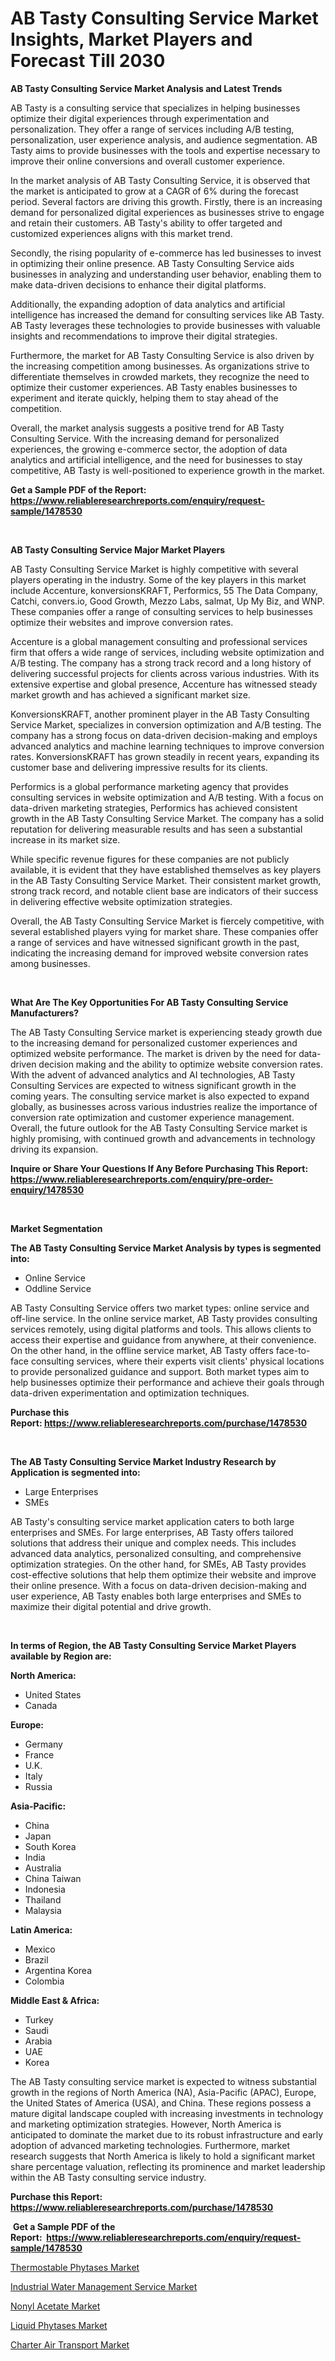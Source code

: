 <p><h1>AB Tasty Consulting Service Market Insights, Market Players and Forecast Till 2030</h1></p><p><strong>AB Tasty Consulting Service Market Analysis and Latest Trends</strong></p>
<p><p>AB Tasty is a consulting service that specializes in helping businesses optimize their digital experiences through experimentation and personalization. They offer a range of services including A/B testing, personalization, user experience analysis, and audience segmentation. AB Tasty aims to provide businesses with the tools and expertise necessary to improve their online conversions and overall customer experience.</p><p>In the market analysis of AB Tasty Consulting Service, it is observed that the market is anticipated to grow at a CAGR of 6% during the forecast period. Several factors are driving this growth. Firstly, there is an increasing demand for personalized digital experiences as businesses strive to engage and retain their customers. AB Tasty's ability to offer targeted and customized experiences aligns with this market trend.</p><p>Secondly, the rising popularity of e-commerce has led businesses to invest in optimizing their online presence. AB Tasty Consulting Service aids businesses in analyzing and understanding user behavior, enabling them to make data-driven decisions to enhance their digital platforms.</p><p>Additionally, the expanding adoption of data analytics and artificial intelligence has increased the demand for consulting services like AB Tasty. AB Tasty leverages these technologies to provide businesses with valuable insights and recommendations to improve their digital strategies.</p><p>Furthermore, the market for AB Tasty Consulting Service is also driven by the increasing competition among businesses. As organizations strive to differentiate themselves in crowded markets, they recognize the need to optimize their customer experiences. AB Tasty enables businesses to experiment and iterate quickly, helping them to stay ahead of the competition.</p><p>Overall, the market analysis suggests a positive trend for AB Tasty Consulting Service. With the increasing demand for personalized experiences, the growing e-commerce sector, the adoption of data analytics and artificial intelligence, and the need for businesses to stay competitive, AB Tasty is well-positioned to experience growth in the market.</p></p>
<p><strong>Get a Sample PDF of the Report:&nbsp; <a href="https://www.reliableresearchreports.com/enquiry/request-sample/1478530">https://www.reliableresearchreports.com/enquiry/request-sample/1478530</a></strong></p>
<p>&nbsp;</p>
<p><strong>AB Tasty Consulting Service Major Market Players</strong></p>
<p><p>AB Tasty Consulting Service Market is highly competitive with several players operating in the industry. Some of the key players in this market include Accenture, konversionsKRAFT, Performics, 55 The Data Company, Catchi, convers.io, Good Growth, Mezzo Labs, salmat, Up My Biz, and WNP. These companies offer a range of consulting services to help businesses optimize their websites and improve conversion rates.</p><p>Accenture is a global management consulting and professional services firm that offers a wide range of services, including website optimization and A/B testing. The company has a strong track record and a long history of delivering successful projects for clients across various industries. With its extensive expertise and global presence, Accenture has witnessed steady market growth and has achieved a significant market size.</p><p>KonversionsKRAFT, another prominent player in the AB Tasty Consulting Service Market, specializes in conversion optimization and A/B testing. The company has a strong focus on data-driven decision-making and employs advanced analytics and machine learning techniques to improve conversion rates. KonversionsKRAFT has grown steadily in recent years, expanding its customer base and delivering impressive results for its clients.</p><p>Performics is a global performance marketing agency that provides consulting services in website optimization and A/B testing. With a focus on data-driven marketing strategies, Performics has achieved consistent growth in the AB Tasty Consulting Service Market. The company has a solid reputation for delivering measurable results and has seen a substantial increase in its market size.</p><p>While specific revenue figures for these companies are not publicly available, it is evident that they have established themselves as key players in the AB Tasty Consulting Service Market. Their consistent market growth, strong track record, and notable client base are indicators of their success in delivering effective website optimization strategies.</p><p>Overall, the AB Tasty Consulting Service Market is fiercely competitive, with several established players vying for market share. These companies offer a range of services and have witnessed significant growth in the past, indicating the increasing demand for improved website conversion rates among businesses.</p></p>
<p>&nbsp;</p>
<p><strong>What Are The Key Opportunities For AB Tasty Consulting Service Manufacturers?</strong></p>
<p><p>The AB Tasty Consulting Service market is experiencing steady growth due to the increasing demand for personalized customer experiences and optimized website performance. The market is driven by the need for data-driven decision making and the ability to optimize website conversion rates. With the advent of advanced analytics and AI technologies, AB Tasty Consulting Services are expected to witness significant growth in the coming years. The consulting service market is also expected to expand globally, as businesses across various industries realize the importance of conversion rate optimization and customer experience management. Overall, the future outlook for the AB Tasty Consulting Service market is highly promising, with continued growth and advancements in technology driving its expansion.</p></p>
<p><strong>Inquire or Share Your Questions If Any Before Purchasing This Report: <a href="https://www.reliableresearchreports.com/enquiry/pre-order-enquiry/1478530">https://www.reliableresearchreports.com/enquiry/pre-order-enquiry/1478530</a></strong></p>
<p>&nbsp;</p>
<p><strong>Market Segmentation</strong></p>
<p><strong>The AB Tasty Consulting Service Market Analysis by types is segmented into:</strong></p>
<p><ul><li>Online Service</li><li>Oddline Service</li></ul></p>
<p><p>AB Tasty Consulting Service offers two market types: online service and off-line service. In the online service market, AB Tasty provides consulting services remotely, using digital platforms and tools. This allows clients to access their expertise and guidance from anywhere, at their convenience. On the other hand, in the offline service market, AB Tasty offers face-to-face consulting services, where their experts visit clients' physical locations to provide personalized guidance and support. Both market types aim to help businesses optimize their performance and achieve their goals through data-driven experimentation and optimization techniques.</p></p>
<p><strong>Purchase this Report:&nbsp;<a href="https://www.reliableresearchreports.com/purchase/1478530">https://www.reliableresearchreports.com/purchase/1478530</a></strong></p>
<p>&nbsp;</p>
<p><strong>The AB Tasty Consulting Service Market Industry Research by Application is segmented into:</strong></p>
<p><ul><li>Large Enterprises</li><li>SMEs</li></ul></p>
<p><p>AB Tasty's consulting service market application caters to both large enterprises and SMEs. For large enterprises, AB Tasty offers tailored solutions that address their unique and complex needs. This includes advanced data analytics, personalized consulting, and comprehensive optimization strategies. On the other hand, for SMEs, AB Tasty provides cost-effective solutions that help them optimize their website and improve their online presence. With a focus on data-driven decision-making and user experience, AB Tasty enables both large enterprises and SMEs to maximize their digital potential and drive growth.</p></p>
<p>&nbsp;</p>
<p><strong>In terms of Region, the AB Tasty Consulting Service Market Players available by Region are:</strong></p>
<p>
    <p> <strong> North America: </strong>
        <ul>
            <li>United States</li>
            <li>Canada</li>
        </ul>
        </p> 
    <p> <strong> Europe: </strong>
        <ul>
            <li>Germany</li>
            <li>France</li>
            <li>U.K.</li>
            <li>Italy</li>
            <li>Russia</li>
        </ul>
        </p> 
    <p> <strong> Asia-Pacific: </strong>
        <ul>
            <li>China</li>
            <li>Japan</li>
            <li>South Korea</li>
            <li>India</li>
            <li>Australia</li>
            <li>China Taiwan</li>
            <li>Indonesia</li>
            <li>Thailand</li>
            <li>Malaysia</li>
        </ul>
        </p> 
    <p> <strong> Latin America: </strong>
        <ul>
            <li>Mexico</li>
            <li>Brazil</li>
            <li>Argentina Korea</li>
            <li>Colombia</li>
        </ul>
        </p> 
    <p> <strong> Middle East & Africa: </strong>
        <ul>
            <li>Turkey</li>
            <li>Saudi</li>
            <li>Arabia</li>
            <li>UAE</li>
            <li>Korea</li>
        </ul>
    </p>
    </p>
<p><p>The AB Tasty consulting service market is expected to witness substantial growth in the regions of North America (NA), Asia-Pacific (APAC), Europe, the United States of America (USA), and China. These regions possess a mature digital landscape coupled with increasing investments in technology and marketing optimization strategies. However, North America is anticipated to dominate the market due to its robust infrastructure and early adoption of advanced marketing technologies. Furthermore, market research suggests that North America is likely to hold a significant market share percentage valuation, reflecting its prominence and market leadership within the AB Tasty consulting service industry.</p></p>
<p><strong>Purchase this Report: <a href="https://www.reliableresearchreports.com/purchase/1478530">https://www.reliableresearchreports.com/purchase/1478530</a></strong></p>
<p>&nbsp;<strong>Get a Sample PDF of the Report:&nbsp;&nbsp;<a href="https://www.reliableresearchreports.com/enquiry/request-sample/1478530">https://www.reliableresearchreports.com/enquiry/request-sample/1478530</a></strong></p>
<p><strong></strong></p>
<p><p><a href="https://www.linkedin.com/pulse/thermostable-phytases-market-insights-players-forecast/">Thermostable Phytases Market</a></p><p><a href="https://github.com/rahu1505/Market-Research-Report-List-1/blob/main/industrial-water-management-service-market.md">Industrial Water Management Service Market</a></p><p><a href="https://medium.com/@saigemarvin1946/nonyl-acetate-market-insight-market-trends-growth-forecasted-from-2023-to-2030-6cb3cf7cc740">Nonyl Acetate Market</a></p><p><a href="https://www.linkedin.com/pulse/decoding-liquid-phytases-market-deep-dive-latest-trends/">Liquid Phytases Market</a></p><p><a href="https://medium.com/@stoneernser2023/charter-air-transport-market-report-reveals-the-latest-trends-and-growth-opportunities-of-this-3d0261252036">Charter Air Transport Market</a></p></p>